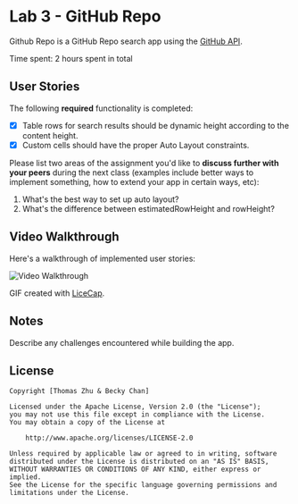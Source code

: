 # Lab 3 - GitHub Repo

Github Repo is a GitHub Repo search app using the [GitHub API](https://developer.github.com/v3/search/#search-repositories).

Time spent: 2 hours spent in total

## User Stories

The following **required** functionality is completed:

- [X] Table rows for search results should be dynamic height according to the content height.
- [X] Custom cells should have the proper Auto Layout constraints.

Please list two areas of the assignment you'd like to **discuss further with your peers** during the next class (examples include better ways to implement something, how to extend your app in certain ways, etc):

1. What's the best way to set up auto layout?
2. What's the difference between estimatedRowHeight and rowHeight?

## Video Walkthrough

Here's a walkthrough of implemented user stories:

<img src='http://i.imgur.com/Zqxga85.gif' title='Video Walkthrough' width='' alt='Video Walkthrough' />

GIF created with [LiceCap](http://www.cockos.com/licecap/).

## Notes

Describe any challenges encountered while building the app.

## License

    Copyright [Thomas Zhu & Becky Chan]

    Licensed under the Apache License, Version 2.0 (the "License");
    you may not use this file except in compliance with the License.
    You may obtain a copy of the License at

        http://www.apache.org/licenses/LICENSE-2.0

    Unless required by applicable law or agreed to in writing, software
    distributed under the License is distributed on an "AS IS" BASIS,
    WITHOUT WARRANTIES OR CONDITIONS OF ANY KIND, either express or implied.
    See the License for the specific language governing permissions and
    limitations under the License.
